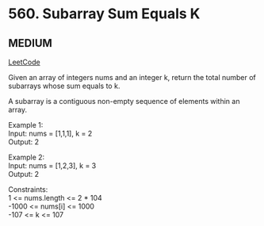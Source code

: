 # 560. Subarray Sum Equals K

## MEDIUM

[LeetCode](https://leetcode.cn/problems/find-all-numbers-disappeared-in-an-array/)

Given an array of integers nums and an integer k, return the total number of subarrays whose sum equals to k.

A subarray is a contiguous non-empty sequence of elements within an array.


Example 1:\
Input: nums = [1,1,1], k = 2\
Output: 2

Example 2:\
Input: nums = [1,2,3], k = 3\
Output: 2
 
Constraints:\
1 <= nums.length <= 2 * 104\
-1000 <= nums[i] <= 1000\
-107 <= k <= 107
